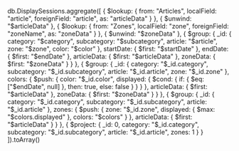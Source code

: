 db.DisplaySessions.aggregate([
  {
    $lookup: {
      from: "Articles",
      localField: "article",
      foreignField: "article",
      as: "articleData"
    }
  },
  {
    $unwind: "$articleData"
  },
  {
    $lookup: {
      from: "Zones",
      localField: "zone",
      foreignField: "zoneName",
      as: "zoneData"
    }
  },
  {
    $unwind: "$zoneData"
  },
  {
    $group: {
      _id: {
        category: "$category",
        subcategory: "$subcategory",
        article: "$article",
        zone: "$zone",
        color: "$color"
      },
      startDate: { $first: "$startDate" },
      endDate: { $first: "$endDate" },
      articleData: { $first: "$articleData" },
      zoneData: { $first: "$zoneData" }
    }
  },
  {
    $group: {
      _id: {
        category: "$_id.category",
        subcategory: "$_id.subcategory",
        article: "$_id.article",
        zone: "$_id.zone"
      },
      colors: {
        $push: {
          color: "$_id.color",
          displayed: { $cond: { if: { $eq: ["$endDate", null] }, then: true, else: false } }
        }
      },
      articleData: { $first: "$articleData" },
      zoneData: { $first: "$zoneData" }
    }
  },
  {
    $group: {
      _id: {
        category: "$_id.category",
        subcategory: "$_id.subcategory",
        article: "$_id.article"
      },
      zones: {
        $push: {
          zone: "$_id.zone",
          displayed: { $max: "$colors.displayed" },
          colors: "$colors"
        }
      },
      articleData: { $first: "$articleData" }
    }
  },
  {
    $project: {
      _id: 0,
      category: "$_id.category",
      subcategory: "$_id.subcategory",
      article: "$_id.article",
      zones: 1
    }
  }
]).toArray()
